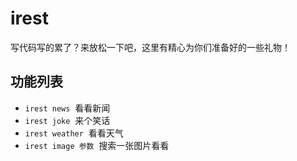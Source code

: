 # irest
写代码写的累了？来放松一下吧，这里有精心为你们准备好的一些礼物！

## 功能列表

* `irest news`  看看新闻
* `irest joke`  来个笑话
* `irest weather`  看看天气
* `irest image 参数`  搜索一张图片看看
